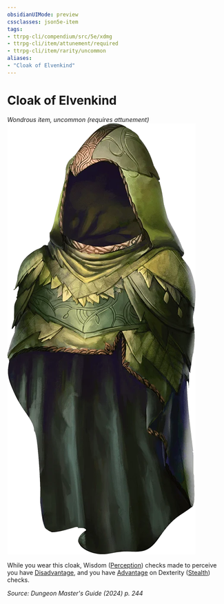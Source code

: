 ```yaml
---
obsidianUIMode: preview
cssclasses: json5e-item
tags:
- ttrpg-cli/compendium/src/5e/xdmg
- ttrpg-cli/item/attunement/required
- ttrpg-cli/item/rarity/uncommon
aliases: 
- "Cloak of Elvenkind"
---
```

# Cloak of Elvenkind
*Wondrous item, uncommon (requires attunement)*  
![](3-Compendium/items/img/cloak-of-elvenkind.webp#right)


While you wear this cloak, Wisdom ([Perception](3-Compendium/rules/skills.md#Perception)) checks made to perceive you have [Disadvantage](3-Compendium/rules/variant-rules/disadvantage-xphb.md), and you have [Advantage](3-Compendium/rules/variant-rules/advantage-xphb.md) on Dexterity ([Stealth](3-Compendium/rules/skills.md#Stealth)) checks.

*Source: Dungeon Master's Guide (2024) p. 244*